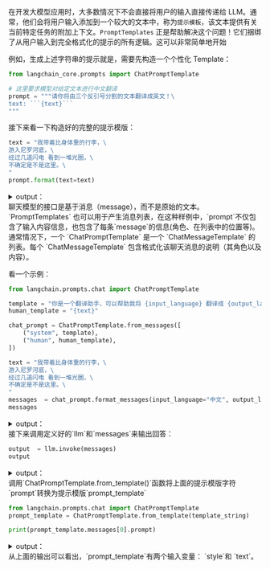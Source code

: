 在开发大模型应用时，大多数情况下不会直接将用户的输入直接传递给 LLM。通常，他们会将用户输入添加到一个较大的文本中，称为`提示模板`，该文本提供有关当前特定任务的附加上下文。`PromptTemplates` 正是帮助解决这个问题！它们捆绑了从用户输入到完全格式化的提示的所有逻辑。这可以非常简单地开始 

例如，生成上述字符串的提示就是，需要先构造一个个性化 Template：

```python
from langchain_core.prompts import ChatPromptTemplate

# 这里要求模型对给定文本进行中文翻译
prompt = """请你将由三个反引号分割的文本翻译成英文！\
text: ```{text}```
"""
```

接下来看一下构造好的完整的提示模版：

```python
text = "我带着比身体重的行李，\
游入尼罗河底，\
经过几道闪电 看到一堆光圈，\
不确定是不是这里。\
"
prompt.format(text=text)
```

<details class="lake-collapse"><summary id="u703685df"><span class="ne-text">output：</span></summary><pre data-language="python" id="xhEKL" class="ne-codeblock language-python"><code>'请你将由三个反引号分割的文本翻译成英文！text: ```我带着比身体重的行李，游入尼罗河底，经过几道闪电 看到一堆光圈，不确定是不是这里。```\n'</code></pre></details>
聊天模型的接口是基于消息（message），而不是原始的文本。`PromptTemplates` 也可以用于产生消息列表，在这种样例中，`prompt`不仅包含了输入内容信息，也包含了每条`message`的信息(角色、在列表中的位置等)。通常情况下，一个 `ChatPromptTemplate` 是一个 `ChatMessageTemplate` 的列表。每个 `ChatMessageTemplate` 包含格式化该聊天消息的说明（其角色以及内容）。

看一个示例：

```python
from langchain.prompts.chat import ChatPromptTemplate

template = "你是一个翻译助手，可以帮助我将 {input_language} 翻译成 {output_language}."
human_template = "{text}"

chat_prompt = ChatPromptTemplate.from_messages([
    ("system", template),
    ("human", human_template),
])

text = "我带着比身体重的行李，\
游入尼罗河底，\
经过几道闪电 看到一堆光圈，\
不确定是不是这里。\
"
messages  = chat_prompt.format_messages(input_language="中文", output_language="英文", text=text)
messages

```

<details class="lake-collapse"><summary id="u63a8dfcf"><span class="ne-text">output：</span></summary><pre data-language="python" id="dqVQv" class="ne-codeblock language-python"><code>[SystemMessage(content='你是一个翻译助手，可以帮助我将 中文 翻译成 英文.'),
 HumanMessage(content='我带着比身体重的行李，游入尼罗河底，经过几道闪电 看到一堆光圈，不确定是不是这里。')]</code></pre></details>
接下来调用定义好的`llm`和`messages`来输出回答：

```python
output  = llm.invoke(messages)
output
```

<details class="lake-collapse"><summary id="u2cc6550c"><span class="ne-text">output：</span></summary><pre data-language="python" id="pSkDS" class="ne-codeblock language-python"><code>AIMessage(content='I carried luggage heavier than my body and dived into the bottom of the Nile River. After passing through several flashes of lightning, I saw a pile of halos, not sure if this is the place.')</code></pre></details>
调用`ChatPromptTemplate.from_template()`函数将上面的提示模版字符`prompt`转换为提示模版`prompt_template`

```python
from langchain.prompts.chat import ChatPromptTemplate
prompt_template = ChatPromptTemplate.from_template(template_string)

print(prompt_template.messages[0].prompt)
```

<details class="lake-collapse"><summary id="u55733f2f"><span class="ne-text">output：</span></summary><pre data-language="json" id="OrO5X" class="ne-codeblock language-json"><code>input_variables=['style', 'text'] template='Translate the text that is delimited by triple backticks into a style that is {style}. text: ```{text}```\n'</code></pre></details>
从上面的输出可以看出，`prompt_template`有两个输入变量： `style`和 `text`。



